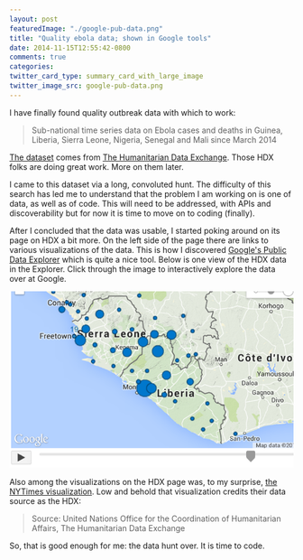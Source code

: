 ```yaml
---
layout: post
featuredImage: "./google-pub-data.png"
title: "Quality ebola data; shown in Google tools"
date: 2014-11-15T12:55:42-0800
comments: true
categories: 
twitter_card_type: summary_card_with_large_image
twitter_image_src: google-pub-data.png
---
```

I have finally found quality outbreak data with which to work:
<blockquote>Sub-national time series data on Ebola cases and deaths in Guinea, Liberia, Sierra Leone, Nigeria, Senegal and Mali since March 2014</blockquote>
<a href="https://data.hdx.rwlabs.org/dataset/rowca-ebola-cases">The dataset</a> comes from <a href="https://data.hdx.rwlabs.org/">The Humanitarian Data Exchange</a>. Those HDX folks are doing great work. More on them later.

I came to this dataset via a long, convoluted hunt. The difficulty of this search has led me to understand that the problem I am working on is one of data, as well as of code. This will need to be addressed, with APIs and discoverability but for now it is time to move on to coding (finally).

After I concluded that the data was usable, I started poking around on its page on HDX a bit more. On the left side of the page there are links to various visualizations of the data. This is how I discovered <a href="http://www.google.com/publicdata/directory">Google's Public Data Explorer</a> which is quite a nice tool. Below is one view of the HDX data in the Explorer. Click through the image to interactively explore the data over at Google.
<br/>

<a href="http://www.google.com/publicdata/explore?ds=eq10po6kah9si_&amp;ctype=m&amp;strail=false&amp;bcs=d&amp;nselm=s&amp;met_s=cases_cum&amp;scale_s=lin&amp;ind_s=false&amp;ifdim=district&amp;tunit=D&amp;pit=1412892000000&amp;hl=en&amp;dl=en&amp;ind=false&amp;xMax=-5.891764156250019&amp;xMin=-18.94352196875002&amp;yMax=4.0345925292218&amp;yMin=11.99141057995339&amp;mapType=t&amp;icfg=eq10po6kah9si_%253A2%253Adistrict%26%264:-71:-40:%7Ceq10po6kah9si_%253A2%253Adistrict%26%2611:24:-45:&amp;iconSize=0.47"><img class="center" src='google-pub-data.png' alt="google-pd-viewer" /></a>

Also among the visualizations on the HDX page was, to my surprise, <a href="http://ebolalobe.com/2014/11/nytimes-sets-the-bar/">the NYTimes visualization</a>. Low and behold that visualization credits their data source as the HDX:
<blockquote>Source: United Nations Office for the Coordination of Humanitarian Affairs, The Humanitarian Data Exchange</blockquote>
So, that is good enough for me: the data hunt over. It is time to code.
